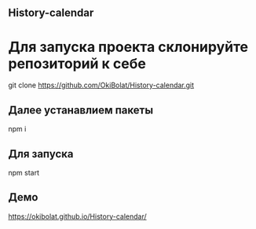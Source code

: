 ## History-calendar
# Для запуска проекта склонируйте репозиторий к себе
git clone https://github.com/OkiBolat/History-calendar.git
## Далее устанавлием пакеты 
npm i
## Для запуска
npm start

## Демо
https://okibolat.github.io/History-calendar/